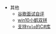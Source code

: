 
* 其他
  * [谷歌面试自评](/other/google_self_evaluation.md)
  * [win10小鹤双拼](/other/xiaohe_win10.md)
  * [支持`Yolo`的C#库](/other/yolo_net.md)

